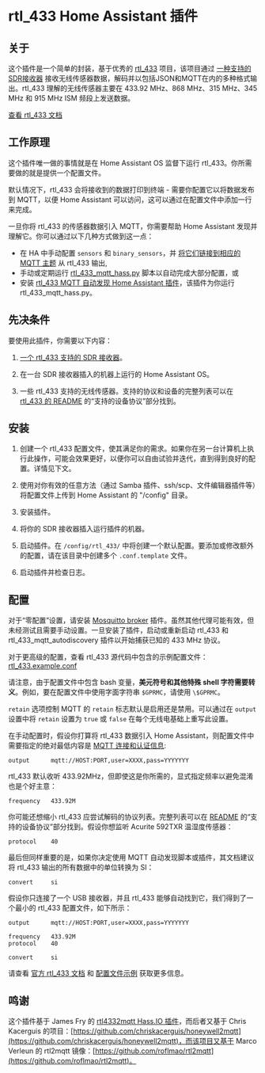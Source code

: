 # rtl_433 Home Assistant 插件

## 关于

这个插件是一个简单的封装，基于优秀的 [rtl_433](https://github.com/merbanan/rtl_433) 项目，该项目通过 [一种支持的SDR接收器](https://triq.org/rtl_433/HARDWARE.html) 接收无线传感器数据，解码并以包括JSON和MQTT在内的多种格式输出。rtl_433 理解的无线传感器主要在 433.92 MHz、868 MHz、315 MHz、345 MHz 和 915 MHz ISM 频段上发送数据。

[查看 rtl_433 文档](https://triq.org/rtl_433)

## 工作原理

这个插件唯一做的事情就是在 Home Assistant OS 监督下运行 rtl_433。你所需要做的就是提供一个配置文件。

默认情况下，rtl_433 会将接收到的数据打印到终端 - 需要你配置它以将数据发布到 MQTT，以便 Home Assistant 可以访问，这可以通过在配置文件中添加一行来完成。

一旦你将 rtl_433 的传感器数据引入 MQTT，你需要帮助 Home Assistant 发现并理解它。你可以通过以下几种方式做到这一点：

  * 在 HA 中手动配置 `sensors` 和 `binary_sensors`，并 [将它们链接到相应的 MQTT 主题](https://www.home-assistant.io/integrations/sensor.mqtt/) 从 rtl_433 输出,
  * 手动或定期运行 [rtl_433_mqtt_hass.py](https://github.com/merbanan/rtl_433/tree/master/examples/rtl_433_mqtt_hass.py) 脚本以自动完成大部分配置，或
  * 安装 [rtl_433 MQTT 自动发现 Home Assistant 插件](https://github.com/pbkhrv/rtl_433-hass-addons/tree/main/rtl_433_mqtt_autodiscovery)，该插件为你运行 rtl_433_mqtt_hass.py。

## 先决条件

要使用此插件，你需要以下内容：

 1. [一个 rtl_433 支持的 SDR 接收器](https://triq.org/rtl_433/HARDWARE.html)。

 2. 在一台 SDR 接收器插入的机器上运行的 Home Assistant OS。

 3. 一些 rtl_433 支持的无线传感器。支持的协议和设备的完整列表可以在 [rtl_433 的 README](https://github.com/merbanan/rtl_433/blob/master/README.md) 的“支持的设备协议”部分找到。

## 安装

 1. 创建一个 rtl_433 配置文件，使其满足你的需求。如果你在另一台计算机上执行此操作，可能会效果更好，以便你可以自由试验并迭代，直到得到良好的配置。详情见下文。

 2. 使用对你有效的任意方法（通过 Samba 插件、ssh/scp、文件编辑器插件等）将配置文件上传到 Home Assistant 的 "/config" 目录。

 3. 安装插件。

 4. 将你的 SDR 接收器插入运行插件的机器。

 5. 启动插件。在 `/config/rtl_433/` 中将创建一个默认配置。要添加或修改额外的配置，请在该目录中创建多个 `.conf.template` 文件。

 6. 启动插件并检查日志。

## 配置

对于“零配置”设置，请安装 [Mosquitto broker](https://github.com/home-assistant/addons/blob/master/mosquitto/DOCS.md) 插件。虽然其他代理可能有效，但未经测试且需要手动设置。一旦安装了插件，启动或重新启动 rtl_433 和 rtl_433_mqtt_autodiscovery 插件以开始捕获已知的 433 MHz 协议。

对于更高级的配置，查看 rtl_433 源代码中包含的示例配置文件：[rtl_433.example.conf](https://github.com/merbanan/rtl_433/blob/master/conf/rtl_433.example.conf)

请注意，由于配置文件中包含 bash 变量，**美元符号和其他特殊 shell 字符需要转义**。例如，要在配置文件中使用字面字符串 `$GPRMC`，请使用 `\$GPRMC`。

`retain` 选项控制 MQTT 的 `retain` 标志默认是启用还是禁用。可以通过在 `output` 设置中将 `retain` 设置为 `true` 或 `false` 在每个无线电基础上重写此设置。

在手动配置时，假设你打算将 rtl_433 数据引入 Home Assistant，则配置文件中需要指定的绝对最低内容是 [MQTT 连接和认证信息](https://triq.org/rtl_433/OPERATION.html#mqtt-output):

```
output      mqtt://HOST:PORT,user=XXXX,pass=YYYYYYY
```

rtl_433 默认收听 433.92MHz，但即使这是你所需的，显式指定频率以避免混淆也是个好主意：

```
frequency   433.92M
```

你可能还想缩小 rtl_433 应尝试解码的协议列表。完整列表可以在 [README](https://github.com/merbanan/rtl_433/blob/master/README.md) 的“支持的设备协议”部分找到。假设你想监听 Acurite 592TXR 温湿度传感器：

```
protocol    40
```

最后但同样重要的是，如果你决定使用 MQTT 自动发现脚本或插件，其文档建议将 rtl_433 输出的所有数据中的单位转换为 SI：

```
convert     si
```

假设你只连接了一个 USB 接收器，并且 rtl_433 能够自动找到它，我们得到了一个最小的 rtl_433 配置文件，如下所示：

```
output      mqtt://HOST:PORT,user=XXXX,pass=YYYYYYY

frequency   433.92M
protocol    40

convert     si
```

请查看 [官方 rtl_433 文档](https://triq.org/rtl_433) 和 [配置文件示例](https://github.com/merbanan/rtl_433/tree/master/conf) 获取更多信息。

## 鸣谢

这个插件基于 James Fry 的 [rtl4332mqtt Hass.IO 插件](https://github.com/james-fry/hassio-addons/tree/master/rtl4332mqtt)，而后者又基于 Chris Kacerguis 的项目：[https://github.com/chriskacerguis/honeywell2mqtt](https://github.com/chriskacerguis/honeywell2mqtt)，而该项目又基于 Marco Verleun 的 rtl2mqtt 镜像：[https://github.com/roflmao/rtl2mqtt](https://github.com/roflmao/rtl2mqtt)。